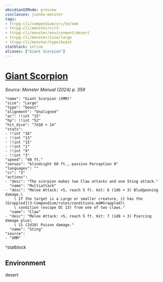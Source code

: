 ```yaml
---
obsidianUIMode: preview
cssclasses: json5e-monster
tags:
- ttrpg-cli/compendium/src/5e/xmm
- ttrpg-cli/monster/cr/3
- ttrpg-cli/monster/environment/desert
- ttrpg-cli/monster/size/large
- ttrpg-cli/monster/type/beast
statblock: inline
aliases: ["Giant Scorpion"]
---
```

# [Giant Scorpion](3-Compendium\bestiary\beast/giant-scorpion-xmm.md)
*Source: Monster Manual (2024) p. 359*  

```statblock
"name": "Giant Scorpion (XMM)"
"size": "Large"
"type": "beast"
"alignment": "Unaligned"
"ac": !!int "15"
"hp": !!int "52"
"hit_dice": "7d10 + 14"
"stats":
- !!int "16"
- !!int "13"
- !!int "15"
- !!int "1"
- !!int "9"
- !!int "3"
"speed": "40 ft."
"senses": "blindsight 60 ft., passive Perception 9"
"languages": ""
"cr": "3"
"actions":
- "desc": "The scorpion makes two Claw attacks and one Sting attack."
  "name": "Multiattack"
- "desc": "Melee Attack: +5, reach 5 ft. Hit: 6 (1d6 + 3) Bludgeoning damage.\
    \ If the target is a Large or smaller creature, it has the [Grappled](3-Compendium/rules/conditions.md#Grappled)\
    \ condition (escape DC 13) from one of two claws."
  "name": "Claw"
- "desc": "Melee Attack: +5, reach 5 ft. Hit: 7 (1d8 + 3) Piercing damage plus\
    \ 11 (2d10) Poison damage."
  "name": "Sting"
"source":
- "XMM"
```
^statblock

## Environment

desert
